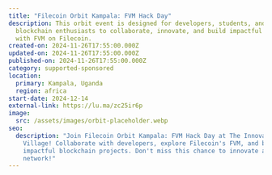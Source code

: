 ```yaml
---
title: "Filecoin Orbit Kampala: FVM Hack Day"
description: ​This orbit event is designed for developers, students, and
  blockchain enthusiasts to collaborate, innovate, and build impactful projects
  with FVM on Filecoin.
created-on: 2024-11-26T17:55:00.000Z
updated-on: 2024-11-26T17:55:00.000Z
published-on: 2024-11-26T17:55:00.000Z
category: supported-sponsored
location:
  primary: Kampala, Uganda
  region: africa
start-date: 2024-12-14
external-link: https://lu.ma/zc25ir6p
image:
  src: /assets/images/orbit-placeholder.webp
seo:
  description: "Join Filecoin Orbit Kampala: FVM Hack Day at The Innovation
    Village! Collaborate with developers, explore Filecoin's FVM, and build
    impactful blockchain projects. Don't miss this chance to innovate and
    network!"
---
```

